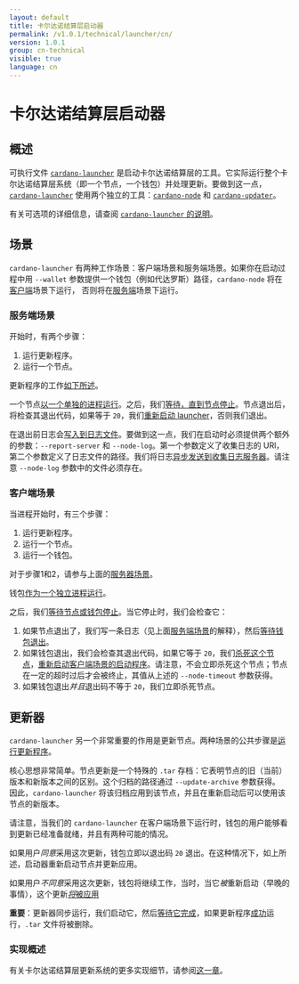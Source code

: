 ```yaml
---
layout: default
title: 卡尔达诺结算层启动器
permalink: /v1.0.1/technical/launcher/cn/
version: 1.0.1
group: cn-technical
visible: true
language: cn
---
```

<!-- Reviewed at ac0126b2753f1f5ca6fbfb555783fbeb1aa141bd -->

# 卡尔达诺结算层启动器

## 概述

可执行文件 [`cardano-launcher`](/technical/cli-options/#cardano-launcher) 是启动卡尔达诺结算层的工具。它实际运行整个卡尔达诺结算层系统（即一个节点，一个钱包）并处理更新。要做到这一点，[`cardano-launcher`](/technical/cli-options/#cardano-launcher) 使用两个独立的工具：[`cardano-node`](/technical/cli-options/#cardano-node) 和 [`cardano-updater`](https://github.com/input-output-hk/cardano-updater)。

有关可选项的详细信息，请查阅 [`cardano-launcher` 的说明](/technical/cli-options/#cardano-launcher)。


## 场景

`cardano-launcher` 有两种工作场景：客户端场景和服务端场景。如果你在启动过程中用 `--wallet` 参数提供一个钱包（例如代达罗斯）路径，`cardano-node` 将在[客户端](https://github.com/input-output-hk/cardano-sl/blob/194f4876d7b72766f7fe72ed4a1fba828903cae0/src/launcher/Main.hs#L178)场景下运行，
否则将在[服务端](https://github.com/input-output-hk/cardano-sl/blob/194f4876d7b72766f7fe72ed4a1fba828903cae0/src/launcher/Main.hs#L171)场景下运行。

### 服务端场景

开始时，有两个步骤：

1. 运行更新程序。
2. 运行一个节点。

更新程序的工作[如下所述](#更新器)。

一个节点[以一个单独的进程运行](https://github.com/input-output-hk/cardano-sl/blob/194f4876d7b72766f7fe72ed4a1fba828903cae0/src/launcher/Main.hs#L280)。之后，我们[等待，直到节点停止](https://github.com/input-output-hk/cardano-sl/blob/194f4876d7b72766f7fe72ed4a1fba828903cae0/src/launcher/Main.hs#L201)。节点退出后，将检查其退出代码，如果等于 `20`，我们[重新启动 launcher](https://github.com/input-output-hk/cardano-sl/blob/194f4876d7b72766f7fe72ed4a1fba828903cae0/src/launcher/Main.hs#L204)，否则我们退出。


在退出前日志会[写入到日志文件](https://github.com/input-output-hk/cardano-sl/blob/194f4876d7b72766f7fe72ed4a1fba828903cae0/src/launcher/Main.hs#L207)。要做到这一点，我们在启动时必须提供两个额外的参数：`--report-server` 和
`--node-log`。第一个参数定义了收集日志的 URl，第二个参数定义了日志文件的路径。我们将日志[异步发送到收集日志服务器](https://github.com/input-output-hk/cardano-sl/blob/194f4876d7b72766f7fe72ed4a1fba828903cae0/src/launcher/Main.hs#L343)。请注意 `--node-log` 参数中的文件必须存在。


### 客户端场景

当进程开始时，有三个步骤：

1. 运行更新程序。
2. 运行一个节点。
3. 运行一个钱包。

对于步骤1和2，请参与上面的[服务器场景](#服务端场景)。


钱包[作为一个独立进程运行](https://github.com/input-output-hk/cardano-sl/blob/194f4876d7b72766f7fe72ed4a1fba828903cae0/src/launcher/Main.hs#L227)。

之后，我们[等待节点或钱包停止](https://github.com/input-output-hk/cardano-sl/blob/194f4876d7b72766f7fe72ed4a1fba828903cae0/src/launcher/Main.hs#L228)。当它停止时，我们会检查它：

1. 如果节点退出了，我们写一条日志（见上面[服务端场景](#服务端场景)的解释），然后[等待钱包退出](https://github.com/input-output-hk/cardano-sl/blob/194f4876d7b72766f7fe72ed4a1fba828903cae0/src/launcher/Main.hs#L235)。  
2. 如果钱包退出，我们会检查其退出代码，如果它等于 `20`，我们[杀死这个节点](https://github.com/input-output-hk/cardano-sl/blob/194f4876d7b72766f7fe72ed4a1fba828903cae0/src/launcher/Main.hs#L242)，[重新启动客户端场景的启动程序](https://github.com/input-output-hk/cardano-sl/blob/194f4876d7b72766f7fe72ed4a1fba828903cae0/src/launcher/Main.hs#L244)。请注意，不会立即杀死这个节点；节点在一定的超时过后才会被终止，其值从上述的 `--node-timeout` 参数获得。
3. 如果钱包退出*并且*退出码不等于 `20`，我们立即杀死节点。


## 更新器

`cardano-launcher` 另一个非常重要的作用是更新节点。两种场景的公共步骤是[运行更新程序](https://github.com/input-output-hk/cardano-sl/blob/194f4876d7b72766f7fe72ed4a1fba828903cae0/src/launcher/Main.hs#L255)。

核心思想非常简单。节点更新是一个特殊的 `.tar` 存档：它表明节点的旧（当前）版本和新版本之间的区别。这个归档的路径通过 `--update-archive` 参数获得。
因此，`cardano-launcher` 将该归档应用到该节点，并且在重新启动后可以使用该节点的新版本。

请注意，当我们的 `cardano-launcher` 在客户端场景下运行时，钱包的用户能够看到更新已经准备就绪，并且有两种可能的情况。

如果用户*同意*采用这次更新，钱包立即以退出码 `20` 退出。在这种情况下，如上所述，启动器重新启动节点并更新应用。

如果用户*不同意*采用这次更新，钱包将继续工作，当时，当它*被*重新启动（早晚的事情），这个更新[*将*被应用](https://github.com/input-output-hk/cardano-sl/blob/194f4876d7b72766f7fe72ed4a1fba828903cae0/src/launcher/Main.hs#L223)

**重要**：更新器同步运行，我们启动它，然后[等待它完成](https://github.com/input-output-hk/cardano-sl/blob/194f4876d7b72766f7fe72ed4a1fba828903cae0/src/launcher/Main.hs#L269)，如果更新程序[成功](https://github.com/input-output-hk/cardano-sl/blob/194f4876d7b72766f7fe72ed4a1fba828903cae0/src/launcher/Main.hs#L271)运行，`.tar` 文件将被删除。


### 实现概述

有关卡尔达诺结算层更新系统的更多实现细节，请参阅[这一章](/technical/updater/)。
